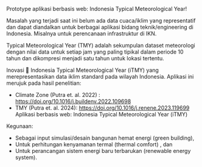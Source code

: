 Prototype aplikasi berbasis web: Indonesia Typical Meteorological Year!

Masalah yang terjadi saat ini belum ada data cuaca/iklim yang representatif dan dapat diandalkan untuk berbagai aplikasi bidang teknik/engineering di Indonesia. Misalnya untuk perencanaan infrastruktur di IKN.

Typical Meteorological Year (TMY) adalah sekumpulan dataset meteorologi dengan nilai data untuk setiap jam yang paling tipikal dalam periode 10 tahun dan dikompresi menjadi satu tahun untuk lokasi tertentu. 

Inovasi  Indonesia Typical Meteorological Year (iTMY) yang merepresentasikan data iklim standard pada wilayah Indonesia. 
Aplikasi ini merujuk pada hasil penelitian: 
  - Climate Zone (Putra et. al. 2022) : https://doi.org/10.1016/j.buildenv.2022.109698 
  - TMY (Putra et. al. 2024): https://doi.org/10.1016/j.renene.2023.119699 
Aplikasi berbasis web: Indonesia Typical Meteorological Year (iTMY)

Kegunaan:
- Sebagai input simulasi/desain bangunan hemat energi (green building), 
- Untuk perhitungan kenyamanan termal (thermal comfort) , dan 
- Untuk perancangan sistem energi baru terbarukan (renewable energy system).

